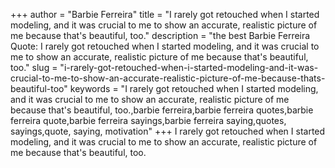 +++
author = "Barbie Ferreira"
title = "I rarely got retouched when I started modeling, and it was crucial to me to show an accurate, realistic picture of me because that's beautiful, too."
description = "the best Barbie Ferreira Quote: I rarely got retouched when I started modeling, and it was crucial to me to show an accurate, realistic picture of me because that's beautiful, too."
slug = "i-rarely-got-retouched-when-i-started-modeling-and-it-was-crucial-to-me-to-show-an-accurate-realistic-picture-of-me-because-thats-beautiful-too"
keywords = "I rarely got retouched when I started modeling, and it was crucial to me to show an accurate, realistic picture of me because that's beautiful, too.,barbie ferreira,barbie ferreira quotes,barbie ferreira quote,barbie ferreira sayings,barbie ferreira saying,quotes, sayings,quote, saying, motivation"
+++
I rarely got retouched when I started modeling, and it was crucial to me to show an accurate, realistic picture of me because that's beautiful, too.
